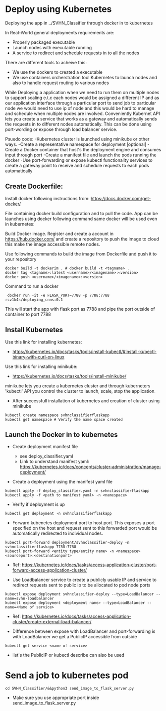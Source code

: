 # Deploy using Kubernetes

Deploying the app in ../SVHN_Classifier through docker in to kubernetes

In Real-World general deployments requirements are:
- Properly packaged executable
- Launch nodes with executable running
- A service to redirect and schedule requests in to all the nodes
	
There are different tools to acheive this:
- We use the dockers to created a executable
- We use containers orcherstration tool Kubernetes to launch nodes and also to handle request routing to various nodes 

While Deploying a application when we need to run them on multiple nodes to support scaling e.t.c each nodes would be assigned a different IP and as our application interface through a particular port to send job to particular node we would need to use ip of node and this would be hard to manage and schedule when multiple nodes are involved. Conveniently Kubernet API lets you create a service that works as a gateway and automatically sends the requests in to different nodes automatically. This can be done using port-wording or expose through load balancer service.
	
Psuedo code:
-Kubernetes cluster is launched using minikube or other ways. 
-Create a representative namespace for deployment [optional]
-Create a Docker container that host's the deployment engine and consumes input through port
-Create a manifest file and launch the pods running the docker
-Use port-forwarding or expose kubectl functionality services to create a gateway point to receive and schedule requests to each pods automatically

## Create Dockerfile: 

Install docker following instructions from: https://docs.docker.com/get-docker/

File containing docker build configuration and to pull the code. App can be launches using docker following command same docker will be used even in kubernetes:

Build Docker image. Register and create a account in https://hub.docker.com/ and create a repository to push the image to cloud this make the image accessible remote nodes.

Use following commands to build the image from Dockerfile and push it to your repository
```
docker build -t dockerim . # docker build -t <tagname> .
docker tag <tagname>:latest <username>/<imagename>:<version>
docker push <username>/<imagename>:<version>
```


Command to run a docker
```
 docker run -it -e FLASK_PORT=7788 -p 7788:7788 rcv1k4s/deploying_cnns:0.1
```

This will start the app with flask port as 7788 and pipe the port outside of container to port 7788

## Install Kubernetes

Use this link for installing kubernetes:
- https://kubernetes.io/docs/tasks/tools/install-kubectl/#install-kubectl-binary-with-curl-on-linux

Use this link for installing minikube:
- https://kubernetes.io/docs/tasks/tools/install-minikube/
	
minikube lets you create a kubernetes cluster and through kuberneters 'kubectl' API you control the cluster to launch, scale, stop the application.

- After successfull installation of kubernetes and creation of cluster using minikube		
```
kubectl create namespace svhnclassifierflaskapp
kubectl get namespace # Verify the name space created
```

## Launch the Docker in to kubernetes
- Create deployment manifest file
  - see deploy_classifier.yaml
  - Link to understand manifest yaml: https://kubernetes.io/docs/concepts/cluster-administration/manage-deployment/

- Create a deployment using the manifest yaml file
```
kubectl apply -f deploy_classifier.yaml -n svhnclassifierflaskapp
kubectl apply -f <path to manifest yaml> -n <namespace>
```
- Verify if deployment is up
```
kubectl get deployment -n svhnclassifierflaskapp
```
- Forward kubenetes deployment port to host port. This exposes a port specified on the host and request sent to this forwarded port would be automatically redirected to individual nodes.
```
kubectl port-forward deployment/svhnclassifier-deploy -n svhnclassifierflaskapp 7788:7788
kubectl port-forward <entity type/entity name> -n <namespace> <sourceport>:<destinationport>
```
  - Ref: https://kubernetes.io/docs/tasks/access-application-cluster/port-forward-access-application-cluster/
	
- Use Loadbalancer service to create a publicly usable IP and service to redirect requests sent to public ip to be allocated to pod node ports
```
kubectl expose deployment svhnclassifier-deploy --type=LoadBalancer --name=svhn-loadbalancer
kubectl expose deployment <deployment name> --type=LoadBalancer --name=<Name of service>
```
 - Ref: https://kubernetes.io/docs/tasks/access-application-cluster/create-external-load-balancer/

- Difference between expose with LoadBalancer and port-forwarding is with LoadBalancer we get a PublicIP accessible from outside
```
kubectl get service <name of service>
```
  - list's the PublicIP or kubectl describe can also be used

# Send a job to kubernetes pod
```
cd SVHN_Classifier/&&python3 send_image_to_flask_server.py
```
- Make sure you use appropriate port inside send_image_to_flask_server.py
	
	
